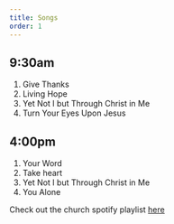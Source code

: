 ```yaml
---
title: Songs
order: 1
---
```


## 9:30am
1. Give Thanks
2. Living Hope
3. Yet Not I but Through Christ in Me
4. Turn Your Eyes Upon Jesus
   
## 4:00pm
1. Your Word
2. Take heart
3. Yet Not I but Through Christ in Me
4. You Alone

Check out the church spotify playlist [here](https://open.spotify.com/playlist/3gh0ZKXkJBDbNEnZqJJDXj?si=0908aa3f87544643)

